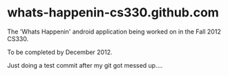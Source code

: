whats-happenin-cs330.github.com
===============================

The 'Whats Happenin' android application being worked on in the Fall 2012 CS330.

To be completed by December 2012.

Just doing a test commit after my git got messed up....